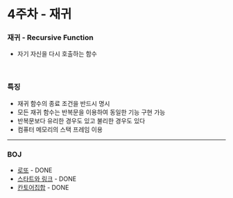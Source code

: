 # 4주차 - 재귀

### 재귀 - Recursive Function

- 자기 자신을 다시 호출하는 함수
<br>

### 특징

- 재귀 함수의 종료 조건을 반드시 명시
- 모든 재귀 함수는 반복문을 이용하여 동일한 기능 구현 가능
- 반복문보다 유리한 경우도 있고 불리한 경우도 있다
- 컴퓨터 메모리의 스택 프레임 이용

---

### BOJ

- [로또](https://www.acmicpc.net/problem/6603) - DONE
- [스타트와 링크](https://www.acmicpc.net/problem/14889) - DONE
- [칸토어집합](https://www.acmicpc.net/problem/4779) - DONE